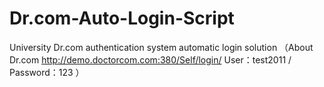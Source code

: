 # Dr.com-Auto-Login-Script
University Dr.com authentication system automatic login solution （About Dr.com 
  http://demo.doctorcom.com:380/Self/login/  User：test2011 / Password：123 ）
